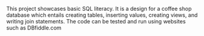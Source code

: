 This project showcases basic SQL literacy. It is a design for a coffee shop database which entails creating tables, inserting values, creating views, and writing join statements.
The code can be tested and run using websites such as DBfiddle.com
